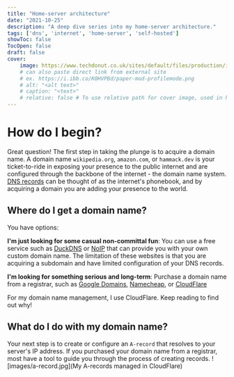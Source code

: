 ```yaml
---
title: "Home-server architecture"
date: "2021-10-25"
description: "A deep dive series into my home-server architecture."
tags: ['dns', 'internet', 'home-server', 'self-hosted']
showToc: false
TocOpen: false
draft: false
cover:
    image: https://www.techdonut.co.uk/sites/default/files/production/image/network-servers-4006808741.jpg
    # can also paste direct link from external site
    # ex. https://i.ibb.co/K0HVPBd/paper-mod-profilemode.png
    # alt: "<alt text>"
    # caption: "<text>"
    # relative: false # To use relative path for cover image, used in hugo Page-bundles
---
```



# How do I begin?
Great question! The first step in taking the plunge is to acquire a domain name. A domain name `wikipedia.org`, `amazon.com`, or `hammack.dev` is your ticket-to-ride in exposing your presence to the public internet and are configured through the backbone of the internet - the domain name system. [DNS records](https://www.cloudflare.com/learning/dns/dns-records/) can be thought of as the internet's phonebook, and by acquiring a domain you are adding your presence to the world.
    
## Where do I get a domain name?
You have options:
    
**I'm just looking for some casual non-committal fun**: 
You can use a free service such as [DuckDNS](https://duckdns.org) or [NoIP](https://noip.com) that can provide you with your own custom domain name. The limitation of these websites is that you are acquiring a subdomain and have limited configuration of your DNS records.
    
**I'm looking for something serious and long-term**: 
Purchase a domain name from a registrar, such as [Google Domains](https://domains.google.com), [Namecheap](https://namecheap.com), or [CloudFlare](https://cloudflare.com)
    
For my domain name management, I use CloudFlare. Keep reading to find out why!

## What do I do with my domain name?
Your next step is to create or configure an `A-record` that resolves to your server's IP address. If you purchased your domain name from a registrar, most have a tool to guide you through the process of creating records. 
![images/a-record.jpg](My A-records managed in CloudFlare)
    